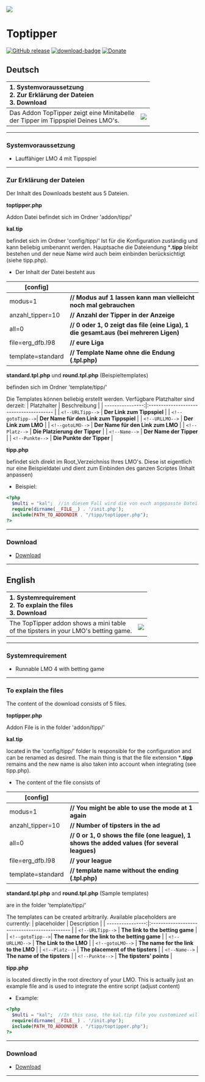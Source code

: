 [<img src="https://www.vest-sport.de/forum_files/addon_toptipper.svg">](https://www.vest-sport.de/forum)

# Toptipper

[![GitHub release](https://img.shields.io/github/release/henshingly/Toptipper?include_prereleases=&sort=semver&color=blue)](https://github.com/henshingly/Toptipper/releases/)
[![download-badge](https://img.shields.io/github/downloads/henshingly/Toptipper/total.svg?style=flat-square "Download status")](https://github.com/henshingly/Toptipper/releases/latest "Download status")
[![Donate](https://img.shields.io/badge/-Buy%20me%20a%20coffee-brown.svg)](https://paypal.me/LMOforum)

## Deutsch

| 1. **Systemvoraussetzung**<br/>2. **Zur Erklärung der Dateien**<br/>3. **Download** |                                                          |
|:----------------------------------------------------------------------------------- | -------------------------------------------------------- |
| Das Addon TopTipper zeigt eine Minitabelle<br>der Tipper im Tippspiel Deines LMO's. | ![](https://www.vest-sport.de/forum_files/toptipper.png) |

---

### Systemvoraussetzung

- Lauffähiger LMO 4 mit Tippspiel

---

### Zur Erklärung der Dateien

Der Inhalt des Downloads besteht aus 5 Dateien.

**toptipper.php**

Addon Datei
befindet sich im Ordner 'addon/tipp/'

**kal.tip**

befindet sich im Ordner 'config/tipp/'
Ist für die Konfiguration zuständig und kann beliebig umbenannt werden. Hauptsache die Dateiendung ***.tipp** bleibt bestehen und der neue Name wird auch beim einbinden  berücksichtigt (siehe tipp.php).  

- Der Inhalt der Datei besteht aus  

| [config]          |                                                                                      |
| ----------------- | ------------------------------------------------------------------------------------ |
| modus=1           | **// Modus auf 1 lassen kann man vielleicht noch mal gebrauchen**                    |
| anzahl_tipper=10  | **// Anzahl der Tipper in der Anzeige**                                              |
| all=0             | **// 0 oder 1, 0 zeigt das file (eine Liga), 1 die gesamt.aus (bei mehreren Ligen)** |
| file=erg_dfb.l98  | **// eure Liga**                                                                     |
| template=standard | **// Template Name ohne die Endung (.tpl.php)**                                      |

**standard.tpl.php** und **round.tpl.php** (Beispieltemplates)

befinden sich im Ordner 'template/tipp/'

Die Templates können beliebig erstellt werden. Verfügbare Platzhalter sind derzeit:
| Platzhalter      | Beschreibung                            |
| ----------------:|:--------------------------------------- |
| `<!--URLTipp-->` | **Der Link zum Tippspiel**              |
| `<!--gotoTipp-->`| **Der Name für den Link zum Tippspiel** |
| `<!--URLLMO-->`  | **Der Link zum LMO**                    |
| `<!--gotoLMO-->` | **Der Name für den Link zum LMO**       |
| `<!--Platz-->`   | **Die Platzierung der Tipper**          |
| `<!--Name-->`    | **Der Name der Tipper**                 |
| `<!--Punkte-->`  | **Die Punkte der Tipper**               |

**tipp.php**

befindet sich direkt im Root_Verzeichniss Ihres LMO's.
Diese ist eigentlich nur eine Beispieldatei und dient zum Einbinden des ganzen Scriptes (Inhalt anpassen)

- Beispiel:

```php
<?php
  $multi = "kal";  //in diesem Fall wird die von euch angepasste Datei kal.tip eingebunden.
  require(dirname(__FILE__) . '/init.php');
  include(PATH_TO_ADDONDIR . "/tipp/toptipper.php");
?>
```

---

### Download

- [Download](https://github.com/henshingly/Toptipper/releases/)

---

## English

| 1. **Systemrequirement**<br/>2. **To explain the files**<br/>3. **Download**          |                                                          |
|:------------------------------------------------------------------------------------- | -------------------------------------------------------- |
| The TopTipper addon shows a mini table<br>of the tipsters in your LMO's betting game. | ![](https://www.vest-sport.de/forum_files/toptipper.png) |

---

### Systemrequirement

- Runnable LMO 4 with betting game

---

### To explain the files

The content of the download consists of 5 files.

**toptipper.php**

Addon File
is in the folder 'addon/tipp/'

**kal.tip**

located in the 'config/tipp/' folder
Is responsible for the configuration and can be renamed as desired. The main thing is that the file extension ***.tipp** remains and the new name is also taken into account when integrating (see tipp.php).

- The content of the file consists of

| [config]          |                                                                                                |
| ----------------- | ---------------------------------------------------------------------------------------------- |
| modus=1           | **// You might be able to use the mode at 1 again**                                            |
| anzahl_tipper=10  | **// Number of tipsters in the ad**                                                            |
| all=0             | **// 0 or 1, 0 shows the file (one league), 1 shows the added values ​​(for several leagues)** |
| file=erg_dfb.l98  | **// your league**                                                                             |
| template=standard | **// template name without the ending (.tpl.php)**                                             |

**standard.tpl.php** and **round.tpl.php** (Sample templates)

are in the folder 'template/tipp/'


The templates can be created arbitrarily. Available placeholders are currently:
| placeholder      | Description                                   |
| ----------------:|:--------------------------------------------- |
| `<!--URLTipp-->` | **The link to the betting game**              |
| `<!--gotoTipp-->`| **The name for the link to the betting game** |
| `<!--URLLMO-->`  | **The Link to the LMO**                       |
| `<!--gotoLMO-->` | **The name for the link to the LMO**          |
| `<!--Platz-->`   | **The placement of the tipsters**             |
| `<!--Name-->`    | **The name of the tipsters**                  |
| `<!--Punkte-->`  | **The tipsters' points**                      |

**tipp.php**

is located directly in the root directory of your LMO.
This is actually just an example file and is used to integrate the entire script (adjust content)

- Example:

```php
<?php
  $multi = "kal";  //In this case, the kal.tip file you customized will be integrated.
  require(dirname(__FILE__) . '/init.php');
  include(PATH_TO_ADDONDIR . "/tipp/toptipper.php");
?>
```

---

### Download

- [Download](https://github.com/henshingly/Toptipper/releases/)

---
